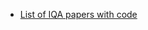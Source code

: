 * [List of IQA papers with code](https://github.com/chaofengc/Awesome-Image-Quality-Assessment?tab=readme-ov-file)